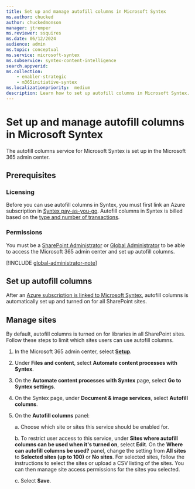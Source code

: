 ```yaml
---
title: Set up and manage autofill columns in Microsoft Syntex
ms.author: chucked
author: chuckedmonson
manager: jtremper
ms.reviewer: ssquires
ms.date: 06/12/2024
audience: admin
ms.topic: conceptual
ms.service: microsoft-syntex
ms.subservice: syntex-content-intelligence
search.appverid: 
ms.collection: 
    - enabler-strategic
    - m365initiative-syntex
ms.localizationpriority:  medium
description: Learn how to set up autofill columns in Microsoft Syntex.
---
```


# Set up and manage autofill columns in Microsoft Syntex

The autofill columns service for Microsoft Syntex is set up in the Microsoft 365 admin center.

## Prerequisites

### Licensing

Before you can use autofill columns in Syntex, you must first link an Azure subscription in [Syntex pay-as-you-go](syntex-azure-billing.md). Autofill columns in Syntex is billed based on the [type and number of transactions](syntex-pay-as-you-go-services.md).

### Permissions

You must be a [SharePoint Administrator](/entra/identity/role-based-access-control/permissions-reference#sharepoint-administrator) or [Global Administrator](/entra/identity/role-based-access-control/permissions-reference#global-administrator) to be able to access the Microsoft 365 admin center and set up autofill columns.

[!INCLUDE [global-administrator-note](../includes/global-administrator-note.md)]  

## Set up autofill columns

After an [Azure subscription is linked to Microsoft Syntex](syntex-azure-billing.md), autofill columns is automatically set up and turned on for all SharePoint sites.

## Manage sites

By default, autofill columns is turned on for libraries in all SharePoint sites. Follow these steps to limit which sites users can use autofill columns.

1. In the Microsoft 365 admin center, select <a href="https://go.microsoft.com/fwlink/p/?linkid=2171997" target="_blank">**Setup**</a>.

2. Under **Files and content**, select **Automate content processes with Syntex**.

3. On the **Automate content processes with Syntex** page, select **Go to Syntex settings**.

4. On the Syntex page, under **Document & image services**, select **Autofill columns**.

5. On the **Autofill columns** panel:

    a. Choose which site or sites this service should be enabled for.

    b. To restrict user access to this service, under **Sites where autofill columns can be used when it's turned on**, select **Edit**. On the **Where can autofill columns be used?** panel, change the setting from **All sites** to **Selected sites (up to 100)** or **No sites**. For selected sites, follow the instructions to select the sites or upload a CSV listing of the sites. You can then manage site access permissions for the sites you selected.

    c. Select **Save**.
